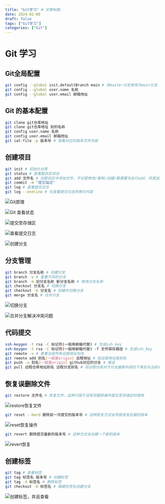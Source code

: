```yaml
---
title: "Git学习" # 文章标题.
date: 2024-02-08
draft: false
tags: ["Git学习"]
categories: ["Git"]
---
```


# Git 学习

## Git全局配置

```bash
git config --global init.defaultBranch main # 将master分支修改为main分支
git config --global user.name 名称
git config --global user.email 邮箱地址
```

## Git 的基本配置

```bash
git clone git仓库地址 
git clone git仓库地址 别的名称
git config user.name 名称
git config user.email 邮箱地址
git cat-file -p 版本号 # 查看对应的版本文件内容
```

## 创建项目

```bash
git init # 初始化仓库
git status # 查看暂存区状态
git add 文件名 # 向暂存区中添加文件，不论是修改/删除/创建/都需要先执行add，将其加入暂存区中
git commit -m "提交描述"
git log # 查看提交日志
git log --oneline # 仅查看提交日志的两行内容
```

![Git原理](./Git原理.png)

![Git 查看状态](./Git查看状态.png)

![提交至存储区](./提交至存储区.png)

![查看提交日志](./查看提交日志.png)

![创建分支](./创建分支.png)

## 分支管理

```bash
git branch 分支名称 # 创建分支
git branch -v # 查看不同的分支
git branch -m 旧分支名称 新分支名称 # 修改分支名称
git checkout 分支名 # 切换分支
git checkout -b 分支名 # 创建并切换分支
git merge 分支名 # 合并分支
```

![切换分支](./切换分支.png)

![合并分支解决冲突问题](./合并分支解决冲突问题.png)

## 代码提交

```bash
ssh-keygen -t rsa -C 标记符(一般用邮箱代替) # 生成ssh_key
ssh-keygen -t rsa -C 标记符(一般用邮箱代替) -f 文件保存路径 # 生成ssh_key
git remote -v # 查看当前所有远程地址别名
git remote add 别名[一般是origin] 远程地址 # 给远程地址取别名
git push -u 别名[一般是origin] github对应的分支 # 推送
git pull 远程仓库地址别名 远程分支别名 # 将远程仓库对于分支最新内容拉下来后与当前本地分支直接合并
```

## 恢复误删除文件

```bash
git restore 文件名 # 恢复文件，这种只限于没有将删除操作提交至存储区时使用
```

![restore恢复文件](./restore恢复文件.png)

```bash
git reset --hard 删除前一次提交的版本号 # 这种恢复方式会导致丢失后面的版本
```

![reset恢复操作](./reset恢复操作.png)

```bash
git revert 删除提交最新的版本号 # 这种方式会创建一个新的版本
```

![revert恢复](./revert恢复.png)

## 创建标签

```bash
git tag # 查看标签
git tag 标签名 版本号 # 创建标签
git tag -d 标签名 # 删除标签
git checkout -b 标签名 # 根据标签名创建分支
```

![创建标签，并且查看](./创建标签，并且查看.png)

